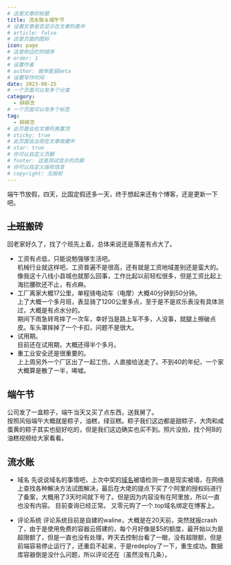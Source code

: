 ```yaml
---
# 这是文章的标题
title: 流水账＆端午节
# 设置文章是否显示在文章列表中
# article: false
# 这是页面的图标
icon: page
# 这是侧边栏的顺序
# order: 1
# 设置作者
# author: 彼岸星辰beta
# 设置写作时间
date: 2023-06-25
# 一个页面可以有多个分类
category:
  - 碎碎念
# 一个页面可以有多个标签
tag:
  - 碎碎念
# 此页面会在文章列表置顶
# sticky: true
# 此页面会出现在文章收藏中
# star: true
# 你可以自定义页脚
# footer: 这是测试显示的页脚
# 你可以自定义版权信息
# copyright: 无版权
---
```


端午节放假，四天，比国定假还多一天，终于想起来还有个博客，还是更新一下吧。

<!-- more -->

## ~~上班~~搬砖

回老家好久了，找了个班先上着，总体来说还是落差有点大了。

- 工资有点低，只能说勉强够生活吧。  
机械行业就这样吧，工资普遍不是很高，还有就是工资地域差别还是蛮大的。像我这十八线小县城也就那么回事，工作比起以前轻松很多，但是工资比起上海拦腰砍还不止，有点麻。
- 工厂离家大概17公里，单程骑电动车（电摩）大概40分钟到50分钟。  
上了大概一个多月班，表显骑了1200公里多点，至于是不是欢乐表没有具体测过，大概是有点水分的。  
期间下雨急转弯摔了一次车，幸好当是路上车不多，人没事，就腿上擦破点皮。车头罩摔掉了一个卡扣，问题不是很大。
- 试用期。  
目前还在试用期，大概还得半个多月。
- 重工业安全还是很重要的。  
上上周另外一个厂区出了一起工伤，人直接给送走了。不到40的年纪，一个家大概算是散了一半，唏嘘。

## 端午节

公司发了一盒粽子，端午当天又买了点东西，送我舅了。  
按照风俗端午大概就是粽子，油糕，绿豆糕。粽子我们这边都是甜粽子，大肉和咸蛋黄的粽子其实也挺好吃的，但是我们这边确实也买不到。照片没拍，找个阿B的油糕视频给大家看看。  
<BiliBili bvid="BV1Ka4y1v7VC" />

## 流水账

- 域名
先说说域名的事情吧，上次中奖的[域名](https://bilishe.com)被墙检测一直是现实被墙，在网络上查找各种解决方法试图解决，最后在大佬的提点下买了个阿里的授权码进行了备案，大概用了3天时间就下号了。但是因为内容没有在阿里放，所以一直也没有内容。  目前查询已经正常。
又零元购了一个.top域名绑定在博客上。

- 评论系统
评论系统目前是自建的waline，大概是在20天前，突然就报crash了，由于是使用免费的容器云搭建的，每个月好像是$5的额度，最开始以为是超限额了，但是一直也没有处理，昨天去控制台看了一眼，没有超限额，但是前端容易停止运行了，还重启不起来，于是redeploy了一下，重生成功。数据库容器倒是没什么问题，所以评论还在（虽然没有几条）。